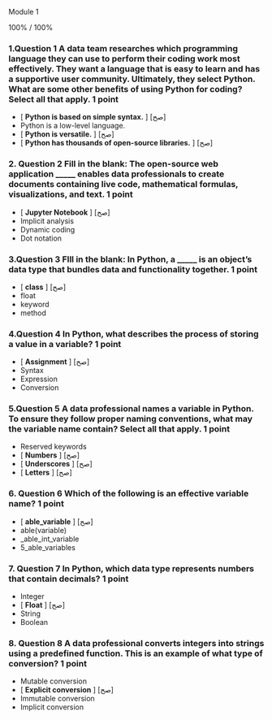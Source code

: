 Module 1

100% / 100%



### 1.Question 1 A data team researches which programming language they can use  to perform their coding work most effectively. They want a language that is easy to learn and has a supportive user community. Ultimately, they select Python. What are some other benefits of using Python for coding? Select all that apply.  1 point

* [ **Python is based on simple syntax.** ] [صح]
* Python is a low-level language.
* [ **Python is versatile.** ] [صح]
* [ **Python has thousands of open-source libraries.** ] [صح]



### 2. Question 2 Fill in the blank: The open-source web application _____ enables data professionals to create documents containing live code, mathematical formulas, visualizations, and text.  1 point

* [ **Jupyter Notebook** ] [صح]
* Implicit analysis 
* Dynamic coding
* Dot notation

### 3.Question 3 FIll in the blank: In Python, a _____ is an object’s data type that bundles data and functionality together. 1 point

* [ **class** ] [صح]
* float
* keyword
* method

### 4.Question 4 In Python, what describes the process of storing a value in a variable? 1 point

* [ **Assignment** ] [صح]
* Syntax
* Expression
* Conversion

### 5.Question 5 A data professional names a variable in Python. To ensure they follow proper naming conventions, what may the variable name contain? Select all that apply. 1 point

* Reserved keywords
* [ **Numbers** ] [صح]
* [ **Underscores** ] [صح]
* [ **Letters** ] [صح]

### 6. Question 6 Which of the following is an effective variable name? 1 point

* [ **able_variable** ] [صح]
* able(variable)
* _able_int_variable
* 5_able_variables


### 7. Question 7 In Python, which data type represents numbers that contain decimals? 1 point

* Integer
* [ **Float** ] [صح]
* String
* Boolean


### 8. Question 8 A data professional converts integers into strings using a predefined function. This is an example of what type of conversion?  1 point

* Mutable conversion 
* [ **Explicit conversion** ] [صح]
* Immutable conversion
* Implicit conversion
